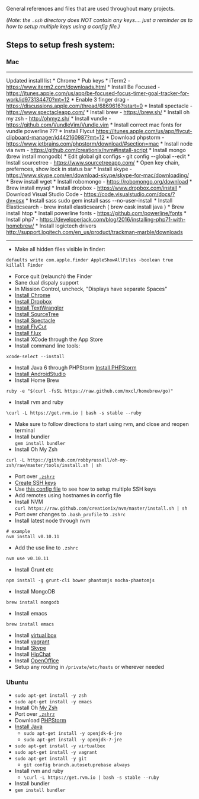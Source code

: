 General references and files that are used throughout many projects.

_(Note: the `.ssh` directory does NOT contain any keys.... just a reminder as to how to setup multiple keys using a config
file.)_

## Steps to setup fresh system:

### Mac

---

Updated install list
	* Chrome
	* Pub keys
	* iTerm2 - https://www.iterm2.com/downloads.html
	* Install Be Focused - https://itunes.apple.com/us/app/be-focused-focus-timer-goal-tracker-for-work/id973134470?mt=12
	* Enable 3 finger drag - https://discussions.apple.com/thread/6869616?tstart=0
	* Install spectacle - https://www.spectacleapp.com/
	* Install brew - https://brew.sh/
	* Install oh my zsh - http://ohmyz.sh/
	* Install vundle - https://github.com/VundleVim/Vundle.vim
	* Install correct mac fonts for vundle powerline ???
	* Install Flycut https://itunes.apple.com/us/app/flycut-clipboard-manager/id442160987?mt=12
	* Download phpstorm - https://www.jetbrains.com/phpstorm/download/#section=mac
	* Install node via nvm - https://github.com/creationix/nvm#install-script
	* Install mongo (brew install mongodb)
	* Edit global git configs - git config --global --edit
	* Install sourcetree - https://www.sourcetreeapp.com/
	* Open key chain, prefernces, show lock in status bar
	* Install skype - https://www.skype.com/en/download-skype/skype-for-mac/downloading/
	* Brew install wget
	* Install robomongo - https://robomongo.org/download
	* Brew install mysql
	* Install dropbox - https://www.dropbox.com/install
	* Download Visual Studio Code - https://code.visualstudio.com/docs/?dv=osx
	* Install sass sudo gem install sass --no-user-install 
	* Install Elasticsearch - brew install elasticsearch ( brew cask install java )
	* Brew install htop
	* Install powerline fonts - https://github.com/powerline/fonts
	* Install php7 - https://developerjack.com/blog/2016/installing-php71-with-homebrew/
	* Install logictech drivers http://support.logitech.com/en_us/product/trackman-marble/downloads

---

* Make all hidden files visible in finder:  

 ```
 defaults write com.apple.finder AppleShowAllFiles -boolean true
 killall Finder
 ```
 
 * Force quit (relaunch) the Finder
* Sane dual dispaly support
 * In Mission Control, uncheck, "Displays have separate Spaces"
* [Install Chrome](https://www.google.com/intl/en/chrome/browser/)
* [Install Dropbox](https://www.dropbox.com/downloading?os=mac)
* [Install TextWrangler](http://www.barebones.com/products/textwrangler/)
* [Install SourceTree](http://www.sourcetreeapp.com/download/)
* [Install Spectacle](http://spectacleapp.com/)
* [Install FlyCut](https://itunes.apple.com/us/app/flycut-clipboard-manager/id442160987?mt=12)
* [Install f.lux](http://justgetflux.com/)
* Install XCode through the App Store
 * Install command line tools: 
  
  ```shell
  xcode-select --install
  ```

* Install Java 6 through PHPStorm  [Install PHPStorm](http://www.jetbrains.com/phpstorm/)
* [Install AndroidStudio](http://developer.android.com/sdk/installing/studio.html)
* Install Home Brew  
```
ruby -e "$(curl -fsSL https://raw.github.com/mxcl/homebrew/go)"
```
* Install rvm and ruby  
```
\curl -L https://get.rvm.io | bash -s stable --ruby
```
 * Make sure to follow directions to start using rvm, and close and reopen terminal
* Install bundler  
```gem install bundler```
* Install Oh My Zsh  
```
curl -L https://github.com/robbyrussell/oh-my-zsh/raw/master/tools/install.sh | sh
```
* Port over [`.zshrz`](https://github.com/pajtai/Reference/blob/master/.zshrc)
* [Create SSH keys](https://help.github.com/articles/generating-ssh-keys/)
 * Use [this config file](https://github.com/pajtai/Reference/blob/master/.ssh/config) to see how to setup multiple SSH
keys
 * Add remotes using hostnames in config file
* Install NVM  
```curl https://raw.github.com/creationix/nvm/master/install.sh | sh```
 * Port over changes to `.bash_profile` to `.zshrc`
 * Install latest node through nvm
```
# example
nvm install v0.10.11 
```
 * Add the use line to `.zshrc`
```
nvm use v0.10.11
```
* Install Grunt etc 
```
npm install -g grunt-cli bower phantomjs mocha-phantomjs
```
* Install MongoDB  
```
brew install mongodb
```
* Install emacs  
```
brew install emacs
```
* Install [virtual box](https://www.virtualbox.org/wiki/Downloads)
* Install [vagrant](http://www.vagrantup.com/)
* Install [Skype](http://www.skype.com/en/)
* Install [HipChat](https://www.hipchat.com/downloads#mac)
* Install [OpenOffice](https://github.com/pajtai/Reference)
* Setup any routing in `/private/etc/hosts` or wherever needed

### Ubuntu
* `sudo apt-get install -y zsh`
* `sudo apt-get install -y emacs`
* Install Oh [My Zsh](https://github.com/robbyrussell/oh-my-zsh)
* Port over [`.zshrz`](https://github.com/pajtai/Reference/blob/master/.zshrc)
* Download [PHPStorm](http://www.jetbrains.com/phpstorm/)
* [Install Java](https://help.ubuntu.com/community/Java)
  * `sudo apt-get install -y openjdk-6-jre`  
  * `sudo apt-get install -y openjdk-7-jre`
* `sudo apt-get install -y virtualbox`
* `sudo apt-get install -y vagrant`
* `sudo apt-get install -y git`
  * `git config branch.autosetuprebase always`  
* Install rvm and ruby
  * `\curl -L https://get.rvm.io | bash -s stable --ruby`
 * Install bundler
  * `gem install bundler`
